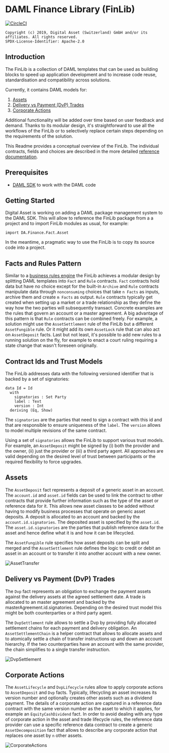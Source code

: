 # DAML Finance Library (FinLib)

[![CircleCI](https://circleci.com/gh/DACH-NY/lib-finance.svg?style=svg&circle-token=00741ce291ab2533fd991d23c518dd87614165f3)](https://circleci.com/gh/DACH-NY/lib-finance)

    Copyright (c) 2019, Digital Asset (Switzerland) GmbH and/or its affiliates. All rights reserved.
    SPDX-License-Identifier: Apache-2.0

## Introduction

The FinLib is a collection of DAML templates that can be used as building
blocks to speed up application development and to increase code reuse,
standardisation and compatibility across solutions.

Currently, it contains DAML models for:

1. [Assets](#assets)
2. [Delivery vs Payment (DvP) Trades](#delivery-vs-payment-(dvp)-trades)
3. [Corporate Actions](#corporate-actions)

Additional functionality will be added over time based on user feedback
and demand. Thanks to its modular design, it's straightforward to use
all the workflows of the FinLib or to selectively replace certain steps
depending on the requirements of the solution.

This Readme provides a conceptual overview of the FinLib. The individual
contracts, fields and choices are described in the more detailed
[reference documentation](docs/Reference.md).

## Prerequisites

* [DAML SDK](https://daml.com/) to work with the DAML code

## Getting Started

Digital Asset is working on adding a DAML package management system to
the DAML SDK. This will allow to reference the FinLib package from a
a project and to import FinLib modules as usual, for example:

```
import DA.Finance.Fact.Asset
```

In the meantime, a pragmatic way to use the FinLib is to copy its
source code into a project.

## Facts and Rules Pattern

Similar to a [business rules engine](https://en.wikipedia.org/wiki/Business_rules_engine)
the FinLib achieves a modular design by splitting DAML templates into `Fact`
and `Rule` contracts. `Fact` contracts hold data but have no choice except
for the built-in `Archive` and `Rule` contracts manipulate data through
`nonconsuming` choices that take `n Facts` as inputs, archive them and
create `m Facts` as output. `Rule` contracts typically get created when
setting up a market or a trade relationship as they define the way how
the two parties will subsequently transact. Concrete examples are the
rules that govern an account or a master agreement. A big advantage
of this pattern is that `Rule` contracts can be combined freely. For
example, a solution might use the `AssetSettlement` rule of the FinLib
but a different `AssetFungible` rule. Or it might add its own `AssetLock`
rule that can also act on `AssetDeposit` facts. Last but not least, it's
possible to add new rules to a running solution on the fly, for example
to enact a court ruling requiring a state change that wasn't foreseen
originally.

## Contract Ids and Trust Models

The FinLib addresses data with the following versioned identifier that is
backed by a set of signatories:

```
data Id = Id
  with
    signatories : Set Party
    label : Text
    version : Int
  deriving (Eq, Show)
```

The `signatories` are the parties that need to sign a contract with this id
and that are responsible to ensure uniqueness of the `label`. The `version`
allows to model multiple revisions of the same contract.

Using a set of `signatories` allows the FinLib to support various trust models.
For example, an `AssetDeposit` might be signed by (i) both the provider and
the owner, (ii) just the provider or (iii) a third party agent. All approaches
are valid depending on the desired level of trust between participants or the
required flexibility to force upgrades.

## Assets

The `AssetDeposit` fact represents a deposit of a generic asset in an account.
The `account.id` and `asset.id` fields can be used to link the contract to other
contracts that provide further information such as the type of the asset or
reference data for it. This allows new asset classes to be added without having
to modify business processes that operate on generic asset deposits. A deposit
is allocated to an account and backed by the `account.id.signatories`. The
deposited asset is specified by the `asset.id`. The `asset.id.signatories` are
the parties that publish reference data for the asset and hence define what
it is and how it can be lifecycled.

The `AssetFungible` rule specifies how asset deposits can be split and merged and
the `AssetSettlement` rule defines the logic to credit or debit an asset in an
account or to transfer it into another account with a new owner.

![AssetTransfer](docs/AssetTransfer.png)

## Delivery vs Payment (DvP) Trades

The `Dvp` fact represents an obligation to exchange the payment assets against
the delivery assets at the agreed settlement date. A trade is allocated to an
master agreement and backed by the masterAgreement.id.signatories.
Depending on the desired trust model this might be both counterparties or a
third party agent.

The `DvpSettlement` rule allows to settle a Dvp by providing fully allocated
settlement chains for each payment and delivery obligation. An `AssetSettlementChain`
is a helper contract that allows to allocate assets and to atomically settle
a chain of transfer instructions up and down an account hierarchy. If the two
counterparties have an account with the same provider, the chain simplifies to
a single transfer instruction.

![DvpSettlement](docs/DvpSettlement.png)

## Corporate Actions

The `AssetLifecycle` and `DvpLifecycle` rules allow to apply corporate actions
to `AssetDeposit` and `Dvp` facts. Typically, lifecycling an asset increases
its version number and optionally creates other assets such as a dividend
payment. The details of a corporate action are captured in a reference data
contract with the same version number as the asset to which it applies, for
example an `EquityCashDividend` fact. In order to avoid dealing with any type
of corporate action in the asset and trade lifecycle rules, the reference data
provider can use a specific reference data contract to create a generic
`AssetDecomposition` fact that allows to describe any corporate action that
replaces one asset by `n` other assets.

![CorporateActions](docs/CorporateActions.png)
